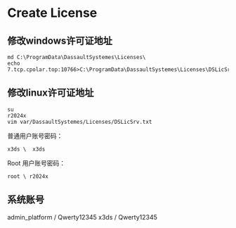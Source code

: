 

# Create License


## 修改windows许可证地址

```batch
md C:\ProgramData\DassaultSystemes\Licenses\
echo 7.tcp.cpolar.top:10766>C:\ProgramData\DassaultSystemes\Licenses\DSLicSrv.txt

```

## 修改linux许可证地址

```batch
su
r2024x
vim var/DassaultSystemes/Licenses/DSLicSrv.txt
```

普通用户账号密码：

	x3ds \ 	x3ds


Root 用户账号密码：

	root \ r2024x


## 系统账号

admin_platform / Qwerty12345
x3ds / Qwerty12345